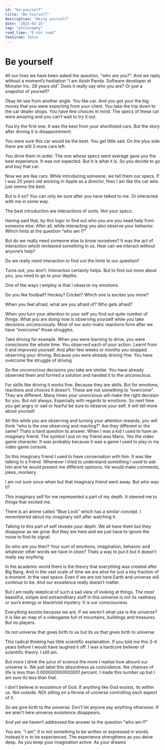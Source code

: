 ```yaml
---
id: "be-yourself"
title: "Be Yourself"
description: "Being yourself"
date: "2023-03-25"
tag: "philosophy"
read_time: "8 min read"
featured: false
---
```


# Be yourself

All our lives we have been asked the question, “who are you?”. And we reply without a moment’s hestiation “I am Asish Panda. Software developer at Monster Inc. 28 years old”. Does it really say who you are? Or just a snapshot of yourself?

Okay let see from another angle. You like car. And you got your the big money that you were expecting from your client. You take the trip down to the car dealer shops. You have few choices in mind. The specs of these car were amazing and you can’t wait to try it out.

You try the first one. It was the best from your shortlisted cars. But the story after driving it is disappointment.

You were sure this car would be the best. You get little sad. On the plus side there are still 3 more cars left.

You drive them in order. The one whose specs were average gave you the best experience. It was not expected. But it is what it is. So you decide to go and buy that car.

Now we are like cars. While introducing someone, we tell them our specs. If I was 25 years old working in Apple as a director, then I am like the car who just seems the best.

But is it so? You can only be sure after you have talked to me. Or interacted with me in some way.

The best introduction are interactions of sorts. Not your specs.

Having said that, by this logic to find out who you are you need help from someone else. After all, while interacting you also observe your behavior. Which hints at the question “who am I?” 

But do we really need someone else to know ourselves? It was the act of interaction whcih revleaved something in us. How can we interact without anyone’s help?

Do we really need interaction to find out the hints to our question?

Turns out, you don’t. Interaction certainly helps. But to find out more about you, you need to go to your depths.

One of the ways I employ is that I observe my emotions.

Do you like football? Hockey? Cricket? Which one is excites you more?

When you feel afraid, what are you afraid of? Who gets afraid?

When you turn your attention to your self you find out quite number of things. What you are doing now is observing yourself while you take decisions unconsciously. Most of our auto-matic reactions form after we have “overcome” those struggles.

Take driving for example. When you were learning to drive, you were consciouns the whole time. You observed each of your action. Learnt from it and improved yourself. And after few weeks or months you stopped observing your driving. Because you were already driving fine. You have overcome the struggle of driving.

So the unconscious decisions you take are similar. You have already observed them and formed a solution and handed it to the unconscious. 

For skills like driving it works fine. Because they are skills. But for emotions, reactions and choices it doesn’t. These are not something to “overcome”. They are different. Many times your unoncsious will make the right decision for you. But not always. Especially with regards to emotions. So next time you get angry or sad or fearful be sure to observe your self. It will tell more about yourself.

All this while you are observing and turning your attention inwards, you will think “who is the one observing and reacting?” Are they different or the same?
Thats a hard question to answer. When I was a kid I used to have an imaginary friend. The symbol I put on my friend was Mario. Yes the video game character. It was probably because it was a game I used to play in my video game console.

So this imaginary friend I used to have conversation with him. It was like talking to a friend. Whenever I tried to understand something I used to ask him and he would present me different opinions. He would make comments, jokes, mockery.

I am not sure since when but that imaginary friend went away. But who was it?

This imaginary self for me represented a part of my depth. It steered me to things that excited me.

There is an anime called “Blue Lock” which has a similar concept. I remembered about my imaginary self after watching it.

Talking to this part of self reveals your depth. We all have them but they disappear as we grow. But they are here and we just have to ignore the noise to find its signal.

So who are you then? Your sum of emotions, imagination, behavior and whatever other words we have in store? Thats a way to put it but it doesn’t really say anything. 

In the academic world there is the theory that everything was created after Big Bang. And in the vast scale of time we are alive for just a tiny fraction of a moment. In the vast space. Even if we are not here Earth and universe will continue to be. And our exsistence really doesn’t matter.

But I am really skeptical of such a sad view of looking at things. The most beautiful, simple and extraordinary stuff in this universe is not its vastness or sun’s energy or blackhold mystery. It is our consciouness. 

Everything exsists because we are. If we weren’t what use is the universe? It is like an map of a videogame full of mountains, buildings and treasures. But no players.

Its not universe that gives birth to us but its us that gives birth to universe.

This radical thinking has little scientific explaination. If you told me this 3-4 years before I would have laughed it off. I was a hardcore believer of scientific theory. I still am.

But more I drink the juice of science the more I realise how absurd our universe is. We just label this absurdness as coincidence. the chances of life is less than 0.000000000000001 percent. I made this number up but I am sure its less than that.

I don’t believe in exsistence of God. If anything like God exsists, its within us. Not outside. NOt sitting on a throne of universe controlling each aspect of it.

So we give birth to the universe. Don’t let anyone say anything otherwise. If we aren’t here universe exsistence disappears. 

And yet we haven’t addressed the answer to the question “who am I?”

You are. “I am”. It is not something to be written or expressed in words. Instead it is to be experienced. The experience strengthens as you delve deep. As you keep your imagination active. As your dreams